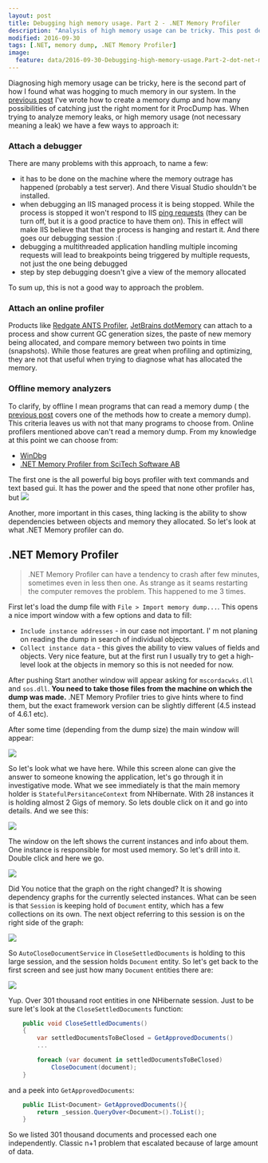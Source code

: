 ```yaml
---
layout: post
title: Debugging high memory usage. Part 2 - .NET Memory Profiler
description: "Analysis of high memory usage can be tricky. This post describes how to analyze a memory dump with .NET Memory Profiler and how to look for the cause why the application is allocating co much memory."
modified: 2016-09-30
tags: [.NET, memory dump, .NET Memory Profiler]
image:
  feature: data/2016-09-30-Debugging-high-memory-usage.Part-2-dot-net-memory-profiler/logo.png
---
```


Diagnosing high memory usage can be tricky, here is the second part of how I found what was hogging to much memory in our system.
In the [previous post](/Debugging-high-memory-usage.Part-1-ProcDump/) I've wrote how to create a memory dump and how many possibilities of catching just the right moment for it ProcDump has. 
When trying to analyze memory leaks, or high memory usage (not necessary meaning a leak) we have a few ways to approach it:
<!--MORE-->

### Attach a debugger

There are many problems with this approach, to name a few:

- it has to be done on the machine where the memory outrage has happened (probably a test server). And there Visual Studio shouldn't be installed.
- when debugging an IIS managed process it is being stopped. While the process is stopped it won't respond to IIS [ping requests](https://blogs.msdn.microsoft.com/gaurav/2015/01/16/the-web-server-process-that-was-being-debugged-has-been-terminated-by-internet-information-services-iis-this-can-be-avoided-by-configuring-application-pool-ping-settings-in-iis/) (they can be turn off, but it is a good practice to have them on). This in effect will make IIS believe that that the process is hanging and restart it. And there goes our debugging session :(  
- debugging a multithreaded application handling multiple incoming requests will lead to breakpoints being triggered by multiple requests, not just the one being debugged
- step by step debugging doesn't give a view of the memory allocated 

To sum up, this is not a good way to approach the problem.

### Attach an online profiler
Products like [Redgate ANTS Profiler](http://www.red-gate.com/products/dotnet-development/ants-memory-profiler/), [JetBrains dotMemory](https://www.jetbrains.com/dotmemory/features/) can attach to a process and show current GC generation sizes, the paste of new memory being allocated, and compare memory between two points in time (snapshots). While those features are great when profiling and optimizing, they are not that useful when trying to diagnose what has allocated the memory.

### Offline memory analyzers
To clarify, by offline I mean programs that can read a memory dump ( the [previous post](http://indexoutofrange.com/Debugging-high-memory-usage.Part-1-ProcDump/) covers one of the methods how to create a memory dump). This criteria leaves us with not that many programs to choose from. Online profilers mentioned above can't read a memory dump. From my knowledge at this point we can choose from:

- [WinDbg](https://msdn.microsoft.com/en-us/library/windows/hardware/ff551063(v=vs.85).aspx)
- [.NET Memory Profiler from SciTech Software AB](http://memprofiler.com/) 

The first one is the all powerful big boys profiler with text commands and text based gui. It has the power and the speed that none other profiler has, but
![](/data/2016-09-30-Debugging-high-memory-usage.Part-2-dot-net-memory-profiler/spyderman.jpg)

Another, more important in this cases, thing lacking is the ability to show dependencies between objects and memory they allocated. So let's look at what .NET Memory profiler can do.

## .NET Memory Profiler
> .NET Memory Profiler can have a tendency to crash after few minutes, sometimes even in less then one. As strange as it seams restarting the computer removes the problem. This happened to me 3 times.

First let's load the dump file with `File > Import memory dump...`.
This opens a nice import window with a few options and data to fill:

- `Include instance addresses` - in our case not important. I' m not planing on reading the dump in search of individual objects.  
- `Collect instance data` - this gives the ability to view values of fields and objects. Very nice feature, but at the first run I usually try to get a high-level look at the objects in memory so this is not needed for now.

After pushing Start another window will appear asking for `mscordacwks.dll` and `sos.dll`. **You need to take those files from the machine on which the dump was made.** .NET Memory Profiler tries to give hints where to find them, but the exact framework version can be slightly different (4.5 instead of 4.6.1 etc).

After some time (depending from the dump size) the main window will appear:

![](/data/2016-09-30-Debugging-high-memory-usage.Part-2-dot-net-memory-profiler/MemProfiler_step01.png)

So let's look what we have here. While this screen alone can give the answer to someone knowing the application, let's go through it in investigative mode. What we see immediately is that the main memory holder is `StatefulPersitanceContext` from NHibernate. With 28 instances it is holding almost 2 Gigs of memory.
So lets double click on it and go into details. And we see this:

![](/data/2016-09-30-Debugging-high-memory-usage.Part-2-dot-net-memory-profiler/MemProfiler_step02.png)


The window on the left shows the current instances and info about them. One instance is responsible for most used memory. So let's drill into it. Double click and here we go.

![](/data/2016-09-30-Debugging-high-memory-usage.Part-2-dot-net-memory-profiler/MemProfiler_step03.png)

Did You notice that the graph on the right changed? It is showing dependency graphs for the currently selected instances.
What can be seen is that `Session` is keeping hold of `Document` entity, which has a few collections on its own.
The next object referring to this session is on the right side of the graph:

![](/data/2016-09-30-Debugging-high-memory-usage.Part-2-dot-net-memory-profiler/MemProfiler_step04.png)

So `AutoCloseDocumentService` in `CloseSettledDocuments` is holding to this large session, and the session holds `Document` entity.
So let's get back to the first screen and see just how many `Document` entities there are:

![](/data/2016-09-30-Debugging-high-memory-usage.Part-2-dot-net-memory-profiler/MemProfiler_step05.png)

Yup. Over 301 thousand root entities in one NHibernate session. Just to be sure let's look at the `CloseSettledDocuments` function:

```csharp
    public void CloseSettledDocuments()
    {
        var settledDocumentsToBeClosed = GetApprovedDocuments()
        ...

        foreach (var document in settledDocumentsToBeClosed)
            CloseDocument(document);
    }
```

and a peek into `GetApprovedDocuments`:

```csharp
    public IList<Document> GetApprovedDocuments(){
        return _session.QueryOver<Document>().ToList();
    }
```

So we listed 301 thousand documents and processed each one independently. Classic n+1 problem that escalated because of large amount of data.

